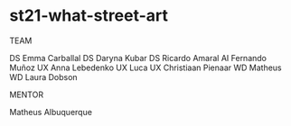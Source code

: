 # st21-what-street-art

TEAM

DS Emma Carballal
DS Daryna Kubar
DS Ricardo Amaral
AI Fernando Muñoz
UX Anna Lebedenko
UX Luca
UX Christiaan Pienaar
WD Matheus
WD Laura Dobson

MENTOR

Matheus Albuquerque
